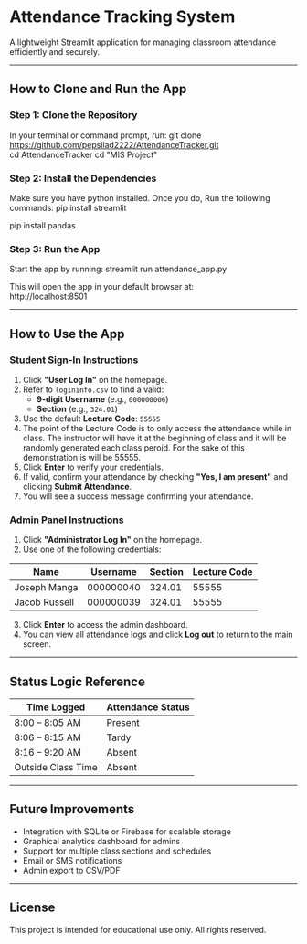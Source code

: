 # Attendance Tracking System

A lightweight Streamlit application for managing classroom attendance efficiently and securely.

---

## How to Clone and Run the App

### Step 1: Clone the Repository
In your terminal or command prompt, run:
git clone https://github.com/pepsilad2222/AttendanceTracker.git  
cd AttendanceTracker
cd "MIS Project"

### Step 2: Install the Dependencies
Make sure you have python installed. Once you do,
Run the following commands:
pip install streamlit

pip install pandas

### Step 3: Run the App
Start the app by running:
streamlit run attendance_app.py

This will open the app in your default browser at:  
http://localhost:8501

---

## How to Use the App

###  Student Sign-In Instructions

1. Click **"User Log In"** on the homepage.
2. Refer to `logininfo.csv` to find a valid:
   - **9-digit Username** (e.g., `000000006`)
   - **Section** (e.g., `324.01`)
3. Use the default **Lecture Code**: `55555`
4. The point of the Lecture Code is to only access the attendance while in class. The instructor will have it at the beginning of class and it will be randomly generated each class peroid. For the sake of this demonstration is will be 55555.
5. Click **Enter** to verify your credentials.
6. If valid, confirm your attendance by checking **"Yes, I am present"** and clicking **Submit Attendance**.
7. You will see a success message confirming your attendance.

### Admin Panel Instructions

1. Click **"Administrator Log In"** on the homepage.
2. Use one of the following credentials:

| Name          | Username    | Section  | Lecture Code |
|---------------|-------------|----------|---------------|
| Joseph Manga  | 000000040   | 324.01   | 55555         |
| Jacob Russell | 000000039   | 324.01   | 55555         |

3. Click **Enter** to access the admin dashboard.
4. You can view all attendance logs and click **Log out** to return to the main screen.

---

## Status Logic Reference

| Time Logged        | Attendance Status |
|--------------------|-------------------|
| 8:00 – 8:05 AM     | Present           |
| 8:06 – 8:15 AM     | Tardy             |
| 8:16 – 9:20 AM     | Absent            |
| Outside Class Time | Absent            |

---

## Future Improvements

- Integration with SQLite or Firebase for scalable storage
- Graphical analytics dashboard for admins
- Support for multiple class sections and schedules
- Email or SMS notifications
- Admin export to CSV/PDF

---

## License

This project is intended for educational use only. All rights reserved.
